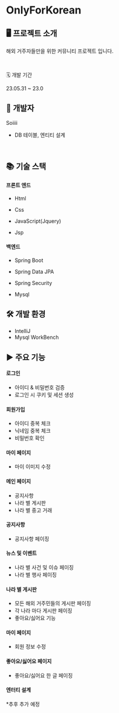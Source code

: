 # OnlyForKorean

## 🖥 프로젝트 소개
해외 거주자들만을 위한 커뮤니티 프로젝트 입니다.

<br/>

🗓 개발 기간

23.05.31 ~ 23.0

## 👩 개발자

Soiiii
+ DB 테이블, 엔티티 설계

<br/>

## 📚 기술 스택

#### 프론트 엔드
+ Html

+ Css

+ JavaScript(Jquery)

+ Jsp

#### 백엔드
+ Spring Boot

+ Spring Data JPA

+ Spring Security

+ Mysql 

## 🛠 개발 환경

+ IntelliJ
+ Mysql WorkBench

## ▶ 주요 기능


#### 로그인
- 아이디 & 비밀번호 검증
- 로그인 시 쿠키 및 세션 생성

#### 회원가입
- 아이디 중복 체크
- 닉네임 중복 체크
- 비밀번호 확인

#### 마이 페이지
- 마이 이미지 수정

#### 메인 페이지
- 공지사항
- 나라 별 게시판 
- 나라 별 중고 거래

#### 공지사항
- 공지사항 페이징

#### 뉴스 및 이벤트
- 나라 별 사건 및 이슈 페이징
- 나라 별 행사 페이징

#### 나라 별 게시판
- 모든 해외 거주민들의 게시판 페이징
- 각 나라 마다 게시판 페이징
- 좋아요/싫어요 기능


#### 마이 페이지
- 회원 정보 수정

#### 좋아요/싫어요 페이지
- 좋아요/싫어요 한 글 페이징

#### 엔터티 설계
*추후 추가 예정

<br/>
